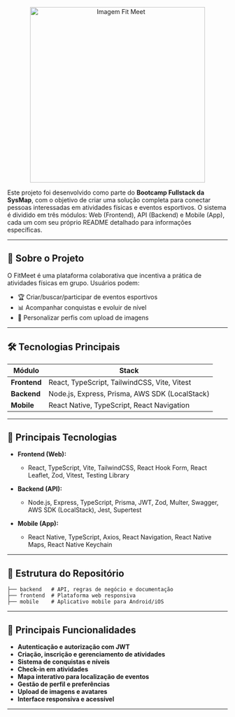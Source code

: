 <p align="center">
  <img src="https://res.cloudinary.com/dvy2e8yoz/image/upload/v1745734674/Logo_nidncp.png" alt="Imagem Fit Meet" width="400" />
</p>

Este projeto foi desenvolvido como parte do **Bootcamp Fullstack da SysMap**, com o objetivo de criar uma solução completa para conectar pessoas interessadas em atividades físicas e eventos esportivos. O sistema é dividido em três módulos: Web (Frontend), API (Backend) e Mobile (App), cada um com seu próprio README detalhado para informações específicas.

---

## 📌 Sobre o Projeto

O FitMeet é uma plataforma colaborativa que incentiva a prática de atividades físicas em grupo. Usuários podem:
- 🏆 Criar/buscar/participar de eventos esportivos  
- 📊 Acompanhar conquistas e evoluir de nível  
- 🎨 Personalizar perfis com upload de imagens  

---

## 🛠️ Tecnologias Principais

| Módulo       | Stack                                                                 |
|--------------|-----------------------------------------------------------------------|
| **Frontend** | React, TypeScript, TailwindCSS, Vite, Vitest                        |
| **Backend**  | Node.js, Express, Prisma, AWS SDK (LocalStack)                       |
| **Mobile**   | React Native, TypeScript, React Navigation            
---

## 🚀 Principais Tecnologias

- **Frontend (Web):**
  - React, TypeScript, Vite, TailwindCSS, React Hook Form, React Leaflet, Zod, Vitest, Testing Library

- **Backend (API):**
  - Node.js, Express, TypeScript, Prisma, JWT, Zod, Multer, Swagger, AWS SDK (LocalStack), Jest, Supertest

- **Mobile (App):**
  - React Native, TypeScript, Axios, React Navigation, React Native Maps, React Native Keychain

---

## 📂 Estrutura do Repositório

```
├── backend   # API, regras de negócio e documentação
├── frontend  # Plataforma web responsiva
├── mobile    # Aplicativo mobile para Android/iOS
```

---

## 🌟 Principais Funcionalidades 

- **Autenticação e autorização com JWT**
- **Criação, inscrição e gerenciamento de atividades**
- **Sistema de conquistas e níveis**
- **Check-in em atividades**
- **Mapa interativo para localização de eventos**
- **Gestão de perfil e preferências**
- **Upload de imagens e avatares**
- **Interface responsiva e acessível**

---
